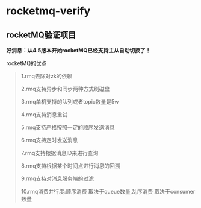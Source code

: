 # rocketmq-verify

## rocketMQ验证项目

**好消息：从4.5版本开始rocketMQ已经支持主从自动切换了！**

rocketMQ的优点
> 1.rmq去除对zk的依赖
> 
> 2.rmq支持异步和同步两种方式刷磁盘
> 
> 3.rmq单机支持的队列或者topic数量是5w
> 
> 4.rmq支持消息重试
> 
> 5.rmq支持严格按照一定的顺序发送消息
> 
> 6.rmq支持定时发送消息
> 
> 7.rmq支持根据消息ID来进行查询
> 
> 8.rmq支持根据某个时间点进行消息的回溯
> 
> 9.rmq支持对消息服务端的过滤
> 
> 10.rmq消费并行度:顺序消费 取决于queue数量,乱序消费 取决于consumer数量